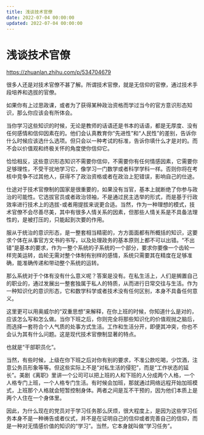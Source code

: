 ```yaml
---
title: 浅谈技术官僚
date: 2022-07-04 00:00:00
updated: 2022-07-04 00:00:00
---
```


# 浅谈技术官僚

https://zhuanlan.zhihu.com/p/534704679

很多人还是对技术官僚不甚了解。所谓技术官僚，就是无信仰的官僚，通过技术手段培养和选拔的官僚。

如果你有上过思政课，或者为了获得某种政治资格而学过当今的官方意识形态知识，那么你应该会有所体会。

当你学习这些知识的时候，无论是教师的话语还是书本的话语，都是无厚度、没有任何感情和信仰因素在的。他们会认真教育你“先进性”和“人民性”的差别，告诉你什么时候应该选什么选项。但只会以一种考试的标准，告诉你填什么才是对的。而不会以价值观和终极关怀的角度使你信仰它。

恰恰相反，这些意识形态知识不需要你信仰，不需要你有任何情感因素，它需要你足够理性，不受干扰地学习它，像学习一门数学或者科学学科一样。否则你将在考核中竞争不过其他人，获得不了政治资格或者在政治上犯错误，影响自己的仕途。

仕途对于技术官僚制的国家是很重要的，如果没有当官，基本上就断绝了你参与政治的可能性。它选拔官员或者政治领袖，不是通过民主选举的形式，而是基于行政效率进行技术上的选拔-或者用提拔来说更合适。当然，作为一种理想的模式，技术官僚不会尽善尽美，其中有很多人情关系的因素，但那些人情关系是不具备法理性的，是被打压的，只能起到次要的作用。

服从于统治的意识形态，是一整套相当精密的，方方面面都有所概括的知识，这要求个体在从事官方文书的书写，以及处理政务的基本原则上都不可以出错。“不出错”是基本的要求，作为一整个系统的子系统的一个部分，要求你要像一个齿轮一样完美运转，齿轮无需对整个体制有别样的感情，系统只需要其在精度在足够准确，能准确传递和带动整个系统的运转。

那么系统对于个体有没有什么意义呢？答案是没有。在私生活上，人们是搁置自己的职业的，通过发展出一整套独属于私人的特质，从而进行日常交往与生活。作为一种知识化的意识形态，它和数学科学或者技术没有任何区别，本身不具备任何意义。

这里更可以用奥威尔的“双重思想”来解释，在你上班的时候，你知道什么是对的，应该怎么写和怎么做。当你下班之后，你则完全将那些知识化的价值观抛之脑后，而选择一套符合个人气质的处事方式生活。工作和生活分开，即便其冲突，你也不会认为其有什么问题。这是现代技术官僚制显著的特点。

也就是“干部职员化”。

当然，有些时候，上级在你下班之后对你有别的要求，不准公款吃喝，少饮酒，注意公务员形象等等。但这些实际上不是“对私生活的侵犯”，而是“工作状态的延长”。美剧《离职》里讲一个公司可以把上班的人和下班的人分成两个人格，一个人格专门上班，一个人格专门生活。有时候会加班，那就通过网络远程开始加班模式，上班那个人格就会短暂控制身体。两者之间是互不干预的，因为他们本质上是两个人住在一个身体里。

因此，为什么现在的党员对于学习任务那么厌烦，很大程度上，是因为这些学习任务本身不是一种祷告或者仪式，并不是在证明自己的信仰或者完善自己的信仰，而是一种对无情感价值的知识的“学习”。当然，它本身就叫做“学习任务”。
